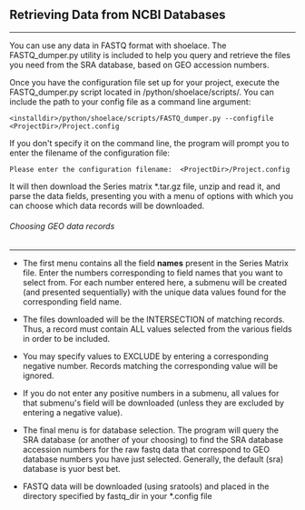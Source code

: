 ## Retrieving Data from NCBI Databases
---------------------------------------------
You can use any data in FASTQ format with shoelace.  The FASTQ_dumper.py utility is included to help you query and retrieve the files you need from the SRA database, based on GEO accession numbers.

Once you have the configuration file set up for your project, execute the FASTQ_dumper.py script located in <installdir>/python/shoelace/scripts/.  You can include the path to your config file as a command line argument:

    <installdir>/python/shoelace/scripts/FASTQ_dumper.py --configfile <ProjectDir>/Project.config

If you don't specify it on the command line, the program will prompt you to enter the filename of the configuration file:

    Please enter the configuration filename:  <ProjectDir>/Project.config 

It will then download the Series matrix *.tar.gz file, unzip and read it, and parse the data fields, presenting you with a menu of options with which you can choose which data records will be downloaded.

###### Choosing GEO data records
-------------------
* The first menu contains all the field <b>names</b> present in the Series Matrix file.  Enter the numbers corresponding to field names that you want to select from.  For each number entered here, a submenu will be created (and presented sequentially) with the unique data values found for the corresponding field name.

* The files downloaded will be the INTERSECTION of matching records.  Thus, a record must contain ALL values selected from the various fields in order to be included.

* You may specify values to EXCLUDE by entering a corresponding negative number.  Records matching the corresponding value will be ignored.

* If you do not enter any positive numbers in a submenu, all values for that submenu's field will be downloaded (unless they are excluded by entering a negative value).

* The final menu is for database selection. The program will query the SRA database (or another of your choosing) to find the SRA database accession numbers for the raw fastq data that correspond to GEO database numbers you have just selected.  Generally, the default (sra) database is yuor best bet.

* FASTQ data will be downloaded (using sratools) and placed in the directory specified by fastq_dir in your *.config file
